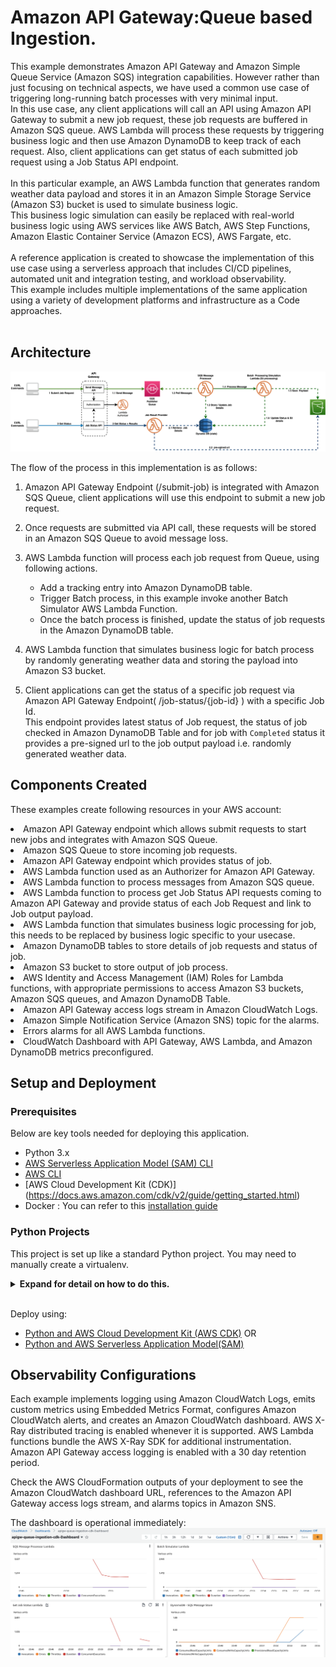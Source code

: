 # Amazon API Gateway:Queue based Ingestion.
 
This example demonstrates Amazon API Gateway and Amazon Simple Queue Service (Amazon SQS) integration capabilities. However rather than just focusing on technical aspects, we have used a common use case of triggering long-running batch processes with very minimal input.
<br>
In this use case, any client applications will call an API using Amazon API Gateway to submit a new job request, these job requests are buffered in Amazon SQS queue. AWS Lambda will process these requests by triggering business logic and then use Amazon DynamoDB to keep track of each request. Also, client applications can get status of each submitted job request using a Job Status API endpoint. <br>
<br>
In this particular example, an AWS Lambda function that generates random weather data payload and stores it in an Amazon Simple Storage Service (Amazon S3) bucket is used to simulate business logic. <br>
This business logic simulation can easily be replaced with real-world business logic using AWS services like AWS Batch, AWS Step Functions, Amazon Elastic Container Service (Amazon ECS), AWS Fargate, etc. <br>
<br>
A reference application is created to showcase the implementation of this use case using a serverless approach that includes CI/CD pipelines, automated unit and integration testing, and workload observability. <br>
This example includes multiple implementations of the same application using a variety of development platforms and infrastructure as a Code approaches.<br>
<br>

## Architecture

![Soluton diagram](./assets/Apigw-queue-based-ingestion.png)

The flow of the process in this implementation is as follows:

1. Amazon API Gateway Endpoint (/submit-job) is integrated with Amazon SQS Queue, client applications will use this endpoint to submit a new job request.

2. Once requests are submitted via API call, these requests will be stored in an Amazon SQS Queue to avoid message loss.
3. AWS Lambda function will process each job request from Queue, using following actions.

   - Add a tracking entry into Amazon DynamoDB table.
   - Trigger Batch process, in this example invoke another Batch Simulator AWS Lambda Function.
   - Once the batch process is finished, update the status of job requests in the Amazon DynamoDB table.

4. AWS Lambda function that simulates business logic for batch process by randomly generating weather data and storing the payload into Amazon S3 bucket.

5. Client applications can get the status of a specific job request via Amazon API Gateway Endpoint( /job-status/{job-id} ) with a specific Job Id.<br>
   This endpoint provides latest status of Job request, the status of job checked in Amazon DynamoDB Table and for job with `Completed` status it provides a pre-signed url to the job output payload i.e. randomly generated weather data.

## Components Created

These examples create following resources in your AWS account:<br>

<li>Amazon API Gateway endpoint which allows submit requests to start new jobs and integrates with Amazon SQS Queue. <br>
<li>Amazon SQS Queue to store incoming job requests.<br>
<li>Amazon API Gateway endpoint which provides status of job.<br>
<li>AWS Lambda function used as an Authorizer for Amazon API Gateway.<br>
<li>AWS Lambda function to process messages from Amazon SQS queue.<br>
<li>AWS Lambda function to process get Job Status API requests coming to Amazon API Gateway and provide status of each Job Request and link to Job output payload.<br>
<li>AWS Lambda function that simulates business logic processing for job, this needs to be replaced by business logic specific to your usecase.<br>
<li>Amazon DynamoDB tables to store details of job requests and status of job.<br>
<li>Amazon S3 bucket to store output of job process.<br>
<li>AWS Identity and Access Management (IAM) Roles for Lambda functions, with appropriate permissions to access Amazon S3 buckets, Amazon SQS queues, and Amazon DynamoDB Table. <br>
<li>Amazon API Gateway access logs stream in Amazon CloudWatch Logs.<br>
<li>Amazon Simple Notification Service (Amazon SNS) topic for the alarms.<br>
<li>Errors alarms for all AWS Lambda functions.<br>
<li>CloudWatch Dashboard with API Gateway, AWS Lambda, and Amazon DynamoDB metrics preconfigured.<br>

## Setup and Deployment

### Prerequisites

Below are key tools needed for deploying this application.

- Python 3.x
- [AWS Serverless Application Model (SAM) CLI](https://docs.aws.amazon.com/serverless-application-model/latest/developerguide/install-sam-cli.html)
- [AWS CLI](https://aws.amazon.com/cli/)
- [AWS Cloud Development Kit (CDK)] (https://docs.aws.amazon.com/cdk/v2/guide/getting_started.html)
- Docker : You can refer to this [installation guide](https://docs.docker.com/get-docker/)

### Python Projects

This project is set up like a standard Python project. You may need to manually create a virtualenv.

<details>
<summary><strong>Expand for detail on how to do this.</strong></summary><p>

```bash
python3 -m venv .venv
```

After the init process completes and the virtualenv is created, you can use the following
step to activate your virtualenv.

```bash
source .venv/bin/activate
```

```bash
python3 -m pip install --upgrade pip
pip install -U wheel setuptools
```

Install Docker. You can refer to this [installation guide](https://docs.docker.com/get-docker/)

</p></details></br>

Deploy using:

- [Python and AWS Cloud Development Kit (AWS CDK)](python-cdk/README.md) OR
- [Python and AWS Serverless Application Model(SAM)](python-sam/README.md)

## Observability Configurations

Each example implements logging using Amazon CloudWatch Logs, emits custom metrics using Embedded Metrics Format, configures Amazon CloudWatch alerts, and creates an Amazon CloudWatch dashboard. AWS X-Ray distributed tracing is enabled whenever it is supported. AWS Lambda functions bundle the AWS X-Ray SDK for additional instrumentation. Amazon API Gateway access logging is enabled with a 30 day retention period.

Check the AWS CloudFormation outputs of your deployment to see the Amazon CloudWatch dashboard URL, references to the Amazon API Gateway access logs stream, and alarms topics in Amazon SNS.

The dashboard is operational immediately:
![Soluton diagram](./assets/Cloudwatch_dashboard.png)
